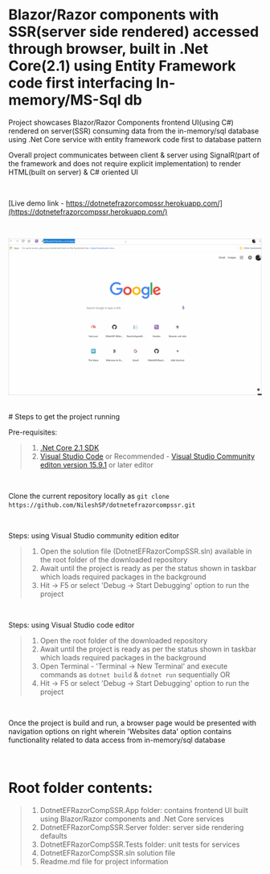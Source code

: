 # Blazor/Razor components with SSR(server side rendered) accessed through browser, built in .Net Core(2.1) using Entity Framework code first interfacing In-memory/MS-Sql db 

Project showcases Blazor/Razor Components frontend UI(using C#) rendered on server(SSR) consuming data from the in-memory/sql database using .Net Core service with entity framework code first to database pattern

Overall project communicates between client & server using SignalR(part of the framework and does not require explicit implementation) to render HTML(built on server) & C# oriented UI

<br/>

[Live demo link - https://dotnetefrazorcompssr.herokuapp.com/](https://dotnetefrazorcompssr.herokuapp.com/)

<br/>

![alt text](https://github.com/NileshSP/dotnetefrazorcompssr/blob/master/screenshot.gif "Working example..")

<br/>
# Steps to get the project running

Pre-requisites:

>1. [.Net Core 2.1 SDK](https://www.microsoft.com/net/download/dotnet-core/2.1)
>2. [Visual Studio Code](https://code.visualstudio.com/) or Recommended - [Visual Studio Community editon version 15.9.1](https://visualstudio.microsoft.com/vs/community/) or later editor

<br/>

Clone the current repository locally as
 `git clone https://github.com/NileshSP/dotnetefrazorcompssr.git`

<br/>

Steps: using Visual Studio community edition editor
>1. Open the solution file (DotnetEFRazorCompSSR.sln) available in the root folder of the downloaded repository
>2. Await until the project is ready as per the status shown in taskbar which loads required packages in the background
>3. Hit -> F5 or select 'Debug -> Start Debugging' option to run the project

<br/>

Steps: using Visual Studio code editor
>1. Open the root folder of the downloaded repository 
>2. Await until the project is ready as per the status shown in taskbar which loads required packages in the background
>3. Open Terminal - 'Terminal -> New Terminal' and execute commands as `dotnet build` & `dotnet run` sequentially
OR
>4. Hit -> F5 or select 'Debug -> Start Debugging' option to run the project

<br/>

Once the project is build and run, a browser page would be presented with navigation options on right wherein 'Websites data' option contains functionality related to data access from in-memory/sql database

<br/>

# Root folder contents: 
>1. DotnetEFRazorCompSSR.App folder: contains frontend UI built using Blazor/Razor components and .Net Core services
>2. DotnetEFRazorCompSSR.Server folder: server side rendering defaults
>3. DotnetEFRazorCompSSR.Tests folder: unit tests for services
>4. DotnetEFRazorCompSSR.sln solution file
>5. Readme.md file for project information

